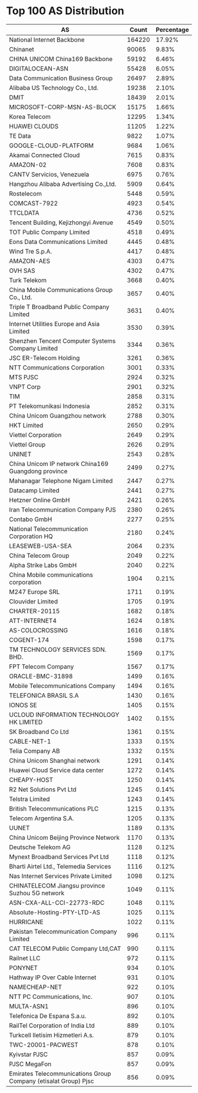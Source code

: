# Top 100 AS Distribution
| AS | Count | Percentage |
|----|----|----|
| National Internet Backbone | 164220 | 17.92% |
| Chinanet | 90065 | 9.83% |
| CHINA UNICOM China169 Backbone | 59192 | 6.46% |
| DIGITALOCEAN-ASN | 55428 | 6.05% |
| Data Communication Business Group | 26497 | 2.89% |
| Alibaba US Technology Co., Ltd. | 19238 | 2.10% |
| DMIT | 18439 | 2.01% |
| MICROSOFT-CORP-MSN-AS-BLOCK | 15175 | 1.66% |
| Korea Telecom | 12295 | 1.34% |
| HUAWEI CLOUDS | 11205 | 1.22% |
| TE Data | 9822 | 1.07% |
| GOOGLE-CLOUD-PLATFORM | 9684 | 1.06% |
| Akamai Connected Cloud | 7615 | 0.83% |
| AMAZON-02 | 7608 | 0.83% |
| CANTV Servicios, Venezuela | 6975 | 0.76% |
| Hangzhou Alibaba Advertising Co.,Ltd. | 5909 | 0.64% |
| Rostelecom | 5448 | 0.59% |
| COMCAST-7922 | 4923 | 0.54% |
| TTCLDATA | 4736 | 0.52% |
| Tencent Building, Kejizhongyi Avenue | 4549 | 0.50% |
| TOT Public Company Limited | 4518 | 0.49% |
| Eons Data Communications Limited | 4445 | 0.48% |
| Wind Tre S.p.A. | 4417 | 0.48% |
| AMAZON-AES | 4303 | 0.47% |
| OVH SAS | 4302 | 0.47% |
| Turk Telekom | 3668 | 0.40% |
| China Mobile Communications Group Co., Ltd. | 3657 | 0.40% |
| Triple T Broadband Public Company Limited | 3631 | 0.40% |
| Internet Utilities Europe and Asia Limited | 3530 | 0.39% |
| Shenzhen Tencent Computer Systems Company Limited | 3344 | 0.36% |
| JSC ER-Telecom Holding | 3261 | 0.36% |
| NTT Communications Corporation | 3001 | 0.33% |
| MTS PJSC | 2924 | 0.32% |
| VNPT Corp | 2901 | 0.32% |
| TIM | 2858 | 0.31% |
| PT Telekomunikasi Indonesia | 2852 | 0.31% |
| China Unicom Guangzhou network | 2788 | 0.30% |
| HKT Limited | 2650 | 0.29% |
| Viettel Corporation | 2649 | 0.29% |
| Viettel Group | 2626 | 0.29% |
| UNINET | 2543 | 0.28% |
| China Unicom IP network China169 Guangdong province | 2499 | 0.27% |
| Mahanagar Telephone Nigam Limited | 2447 | 0.27% |
| Datacamp Limited | 2441 | 0.27% |
| Hetzner Online GmbH | 2421 | 0.26% |
| Iran Telecommunication Company PJS | 2380 | 0.26% |
| Contabo GmbH | 2277 | 0.25% |
| National Telecommunication Corporation HQ | 2180 | 0.24% |
| LEASEWEB-USA-SEA | 2064 | 0.23% |
| China Telecom Group | 2049 | 0.22% |
| Alpha Strike Labs GmbH | 2040 | 0.22% |
| China Mobile communications corporation | 1904 | 0.21% |
| M247 Europe SRL | 1711 | 0.19% |
| Clouvider Limited | 1705 | 0.19% |
| CHARTER-20115 | 1682 | 0.18% |
| ATT-INTERNET4 | 1624 | 0.18% |
| AS-COLOCROSSING | 1616 | 0.18% |
| COGENT-174 | 1598 | 0.17% |
| TM TECHNOLOGY SERVICES SDN. BHD. | 1569 | 0.17% |
| FPT Telecom Company | 1567 | 0.17% |
| ORACLE-BMC-31898 | 1499 | 0.16% |
| Mobile Telecommunications Company | 1494 | 0.16% |
| TELEFONICA BRASIL S.A | 1430 | 0.16% |
| IONOS SE | 1405 | 0.15% |
| UCLOUD INFORMATION TECHNOLOGY HK LIMITED | 1402 | 0.15% |
| SK Broadband Co Ltd | 1361 | 0.15% |
| CABLE-NET-1 | 1333 | 0.15% |
| Telia Company AB | 1332 | 0.15% |
| China Unicom Shanghai network | 1291 | 0.14% |
| Huawei Cloud Service data center | 1272 | 0.14% |
| CHEAPY-HOST | 1250 | 0.14% |
| R2 Net Solutions Pvt Ltd | 1245 | 0.14% |
| Telstra Limited | 1243 | 0.14% |
| British Telecommunications PLC | 1215 | 0.13% |
| Telecom Argentina S.A. | 1205 | 0.13% |
| UUNET | 1189 | 0.13% |
| China Unicom Beijing Province Network | 1170 | 0.13% |
| Deutsche Telekom AG | 1128 | 0.12% |
| Mynext Broadband Services Pvt Ltd | 1118 | 0.12% |
| Bharti Airtel Ltd., Telemedia Services | 1116 | 0.12% |
| Nas Internet Services Private Limited | 1098 | 0.12% |
| CHINATELECOM Jiangsu province Suzhou 5G network | 1049 | 0.11% |
| ASN-CXA-ALL-CCI-22773-RDC | 1048 | 0.11% |
| Absolute-Hosting-PTY-LTD-AS | 1025 | 0.11% |
| HURRICANE | 1022 | 0.11% |
| Pakistan Telecommunication Company Limited | 996 | 0.11% |
| CAT TELECOM Public Company Ltd,CAT | 990 | 0.11% |
| Railnet LLC | 972 | 0.11% |
| PONYNET | 934 | 0.10% |
| Hathway IP Over Cable Internet | 931 | 0.10% |
| NAMECHEAP-NET | 922 | 0.10% |
| NTT PC Communications, Inc. | 907 | 0.10% |
| MULTA-ASN1 | 896 | 0.10% |
| Telefonica De Espana S.a.u. | 892 | 0.10% |
| RailTel Corporation of India Ltd | 889 | 0.10% |
| Turkcell Iletisim Hizmetleri A.s. | 879 | 0.10% |
| TWC-20001-PACWEST | 878 | 0.10% |
| Kyivstar PJSC | 857 | 0.09% |
| PJSC MegaFon | 857 | 0.09% |
| Emirates Telecommunications Group Company (etisalat Group) Pjsc | 856 | 0.09% |
